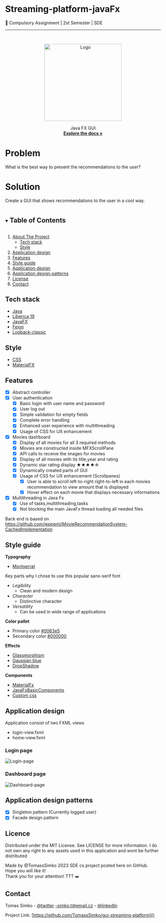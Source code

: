 <!-- PROJECT SHIELDS -->
<!--
*** I'm using markdown "reference style" links for readability.
*** Reference links are enclosed in brackets [ ] instead of parentheses ( ).
*** See the bottom of this document for the declaration of the reference variables
*** for contributors-url, forks-url, etc. This is an optional, concise syntax you may use.
*** https://www.markdownguide.org/basic-syntax/#reference-style-links
-->

# Streaming-platform-javaFx

:school_satchel: Compulsory Assignment | 2st Semester | SDE

---

<!-- PROJECT LOGO -->
<br />
<p align="center">
  <a href="https://user-images.githubusercontent.com/72190589/218590235-65100c9b-90df-4731-a3da-ee8e570823b0.png">
    <img src="https://user-images.githubusercontent.com/72190589/218590235-65100c9b-90df-4731-a3da-ee8e570823b0.png" alt="Logo" width="250">
  </a>
  <p align="center">
    Java FX GUI
    <br />
    <a href="https://github.com/TomassSimko/Private-Movie-Collection"><strong>Explore the docs »</strong></a>
    <br />
  </p>

# Problem
What is the best way to present the recommendations to the user?

# Solution 
Create a GUI that shows recommendations to the user in a cool way.

<!-- TABLE OF CONTENTS -->
<details open="open">
  <summary><h2 style="display: inline-block">Table of Contents</h2></summary>
  <ol>
    <li>
      <a href="#">About The Project</a>
      <ul>
        <li><a href="#tech-stack">Tech stack</a></li>
        <li><a href="#style">Style</a></li>
      </ul>
    </li>
    <li><a href="#application-design">Application design</a></li>
    <li><a href="#features">Features</a></li>
    <li><a href="#style-guide">Style guide</a></li>
    <li><a href="#application-design">Application design</a></li>
    <li><a href="#application-design-patterns">Application design patterns</a></li>
    <li><a href="#licence">License</a></li>
    <li><a href="#contact">Contact</a></li>
  </ol>
</details>

## Tech stack

* [Java](https://www.java.com/en/)
* [Liberica 19](https://bell-sw.com/libericajdk/)
* [JavaFX](https://openjfx.io/)
* [Feign](https://github.com/OpenFeign/feign)
* [Logback-classic](https://logback.qos.ch/)

## Style

* [CSS](https://developer.mozilla.org/en-US/docs/Web/CSS/Reference)
* [MaterialFX](https://github.com/palexdev/MaterialFX)

<!-- ABOUT THE PROJECT -->

## Features
- [x] Abstract controller
- [x] User authentication 
    - [x] Basic login with user name and password
    - [x] User log out 
    - [x] Simple validation for empty fields 
    - [x] Complete error handling 
    - [x] Enhanced user experience with multithreading
    - [x] Usage of CSS for UX enhancement
- [x] Movies dashboard
    - [x] Display of all movies for all 3 required methods 
    - [x] Movies are constructed inside MFXScrollPane
    - [x] API calls to receive the images for movies 
    - [x] Display of all movies with its title,year and rating 
    - [x] Dynamic star rating display ★★★★☆
    - [x] Dynamically created parts of GUI
    - [x] Usage of CSS for UX enhancement (Scrollpanes)
      - [x] User is able to scroll left-to-right right-to-left in each movies recommendation to view amount that is displayed
      - [x] Hover effect on each movie that displays necessary informations 
- [x] Multithreading in Java Fx 
    - [x] Use of tasks,multithreading,tasks
    - [X] Not blocking the main JavaFx thread loading all needed files 

Back end is based on <br>
https://github.com/jeppeml/MovieRecommendationSystem-CachedImplementation

## Style guide

**Typography**
* [Montserrat](https://fonts.google.com/specimen/Montserrat)

Key parts why I chose to use this popular sans-serif font 
  * _Legibility_ 
    * Clean and modern design 
  * _Character_ 
    * Distinctive character 
  * _Versatility_
    * Can be used in wide range of applications 
  
    
**Color pallet**
* Primary color  [#0063e5]()
* Secondary color [#000000]()

**Effects** 

* [Glassmorphism]()
* [Gaussian blue]()
* [DropShadow]()

**Components**

* [MaterialFx]()
* [JavaFxBasicComponents]()
* [Custom css]()

## Application design
Application consist of two FXML views 
- login-view.fxml
- home-view.fxml

### Login page

![Login-page](https://user-images.githubusercontent.com/72190589/218592107-4080de78-063d-4d9b-a733-bb6bcccde2b7.png)

### Dashboard page
![Dashboard-page](https://user-images.githubusercontent.com/72190589/218592132-4e4758a6-89b5-4c07-a78a-2ed995acf889.png)

## Application design patterns

- [x] Singleton pattern (Currently logged user)
- [x] Facade design pattern

## Licence

Distributed under the MIT License. See LICENSE for more information.
I do not own any right to any assets used in this application and wont be further distributed 

Made by @TomassSimko
2023 SDE cs project posted here on GitHub. <br>
Hope you will like it! <br>
Thank you for your attention!
TTT :black_nib:

## Contact

Tomas Simko - [@twitter](https://twitter.com/TomasSimko_) -simko.t@email.cz - [@linkedIn](https://www.linkedin.com/in/tomas-simko/)

Project Link: [https://github.com/TomassSimko/gui-streaming-platform]()

<!-- MARKDOWN LINKS & IMAGES -->
<!-- https://www.markdownguide.org/basic-syntax/#reference-style-links -->
